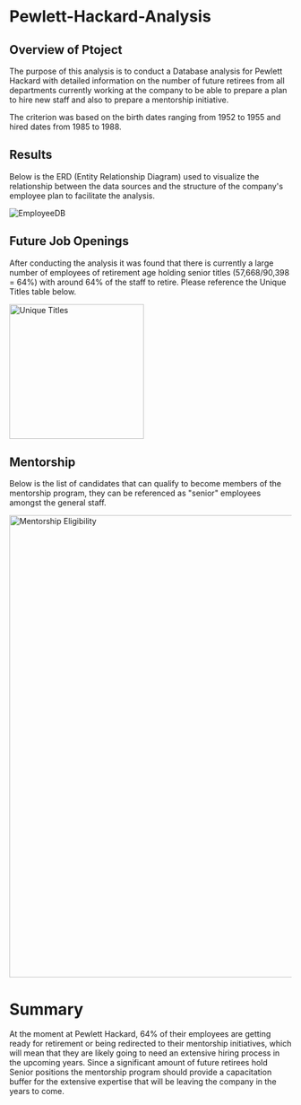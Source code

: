 # Pewlett-Hackard-Analysis
## Overview of Ptoject

The purpose of this analysis is to conduct a Database analysis for Pewlett Hackard with detailed information on the number of future retirees from all departments currently working at the company to be able to prepare a plan to hire new staff and also to prepare a mentorship initiative. 

The criterion was based on the birth dates ranging from 1952 to 1955 and hired dates from 1985 to 1988.

## Results

Below is the ERD (Entity Relationship Diagram) used to visualize the relationship between the data sources and the structure of the company's employee plan to facilitate the analysis. 

![EmployeeDB](https://user-images.githubusercontent.com/109055148/210012565-e55980b3-0b9b-4e8b-856f-98fd642b0962.png)

## Future Job Openings

After conducting the analysis it was found that there is currently a large number of employees of retirement age holding senior titles (57,668/90,398 = 64%) with around 64% of the staff to retire. Please reference the Unique Titles table below.

<img width="240" alt="Unique Titles" src="https://user-images.githubusercontent.com/109055148/210012656-3f7da0c7-0783-4883-a487-6974c7c40927.png">

## Mentorship

Below is the list of candidates that can qualify to become members of the mentorship program, they can be referenced as "senior" employees amongst the general staff. 

<img width="824" alt="Mentorship Eligibility" src="https://user-images.githubusercontent.com/109055148/210012745-d8980eb4-e8e1-417f-beb8-4421f545df1b.png">

# Summary

At the moment at Pewlett Hackard, 64% of their employees are getting ready for retirement or being redirected to their mentorship initiatives, which will mean that they are likely going to need an extensive hiring process in the upcoming years. Since a significant amount of future retirees hold Senior positions the mentorship program should provide a capacitation buffer for the extensive expertise that will be leaving the company in the years to come. 
